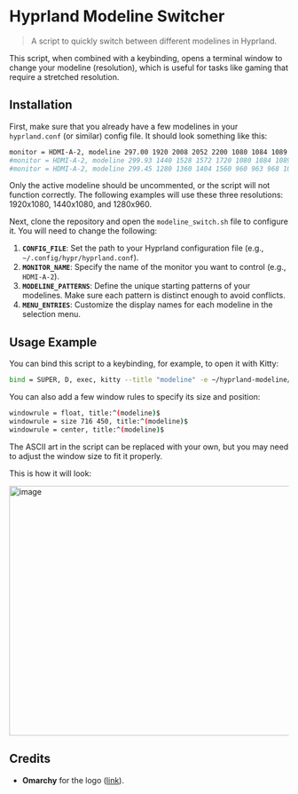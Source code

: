 # Hyprland Modeline Switcher

> A script to quickly switch between different modelines in Hyprland.

This script, when combined with a keybinding, opens a terminal window to change your modeline (resolution), which is useful for tasks like gaming that require a stretched resolution.

## Installation

First, make sure that you already have a few modelines in your `hyprland.conf` (or similar) config file. It should look something like this:

```bash
monitor = HDMI-A-2, modeline 297.00 1920 2008 2052 2200 1080 1084 1089 1125 +hsync +vsync, auto, 1
#monitor = HDMI-A-2, modeline 299.93 1440 1528 1572 1720 1080 1084 1089 1125 +hsync +vsync, auto, 1
#monitor = HDMI-A-2, modeline 299.45 1280 1360 1404 1560 960 963 968 1005 +hsync +vsync, auto, 1
```

Only the active modeline should be uncommented, or the script will not function correctly. The following examples will use these three resolutions: 1920x1080, 1440x1080, and 1280x960.

Next, clone the repository and open the `modeline_switch.sh` file to configure it. You will need to change the following:

1.  **`CONFIG_FILE`**: Set the path to your Hyprland configuration file (e.g., `~/.config/hypr/hyprland.conf`).
2.  **`MONITOR_NAME`**: Specify the name of the monitor you want to control (e.g., `HDMI-A-2`).
3.  **`MODELINE_PATTERNS`**: Define the unique starting patterns of your modelines. Make sure each pattern is distinct enough to avoid conflicts.
4.  **`MENU_ENTRIES`**: Customize the display names for each modeline in the selection menu.

## Usage Example

You can bind this script to a keybinding, for example, to open it with Kitty:

```bash
bind = SUPER, D, exec, kitty --title "modeline" -e ~/hyprland-modeline/modeline_switch.sh
```

You can also add a few window rules to specify its size and position:

```bash
windowrule = float, title:^(modeline)$
windowrule = size 716 450, title:^(modeline)$
windowrule = center, title:^(modeline)$
```

The ASCII art in the script can be replaced with your own, but you may need to adjust the window size to fit it properly.

This is how it will look:

<img width="716" height="450" alt="image" src="https://github.com/user-attachments/assets/f0c2aefd-1667-49e1-ab62-dfba618a6bc6" />

## Credits

-   **Omarchy** for the logo ([link](https://github.com/basecamp/omarchy)).
